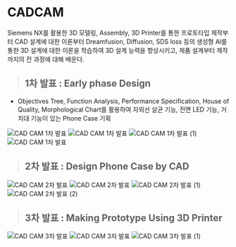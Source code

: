 # CADCAM
Siemens NX를 활용한 3D 모델링, Assembly, 3D Printer를 통한 프로토타입 제작부터 CAD 설계에 대한 이론부터 Dreamfusion, Diffusion, SDS loss 등의 생성형 AI를 통한 3D 설계에 대한 이론을 학습하여 3D 설계 능력을 향상시키고, 제품 설계부터 제작까지의 전 과정에 대해 배운다.

> ## **1차 발표 : Early phase Design**
- Objectives Tree, Function Analysis, Performance Specification, House of Quality, Morphological Chart를 활용하여 자외선 살균 기능, 전면 LED 기능, 거치대 기능이 있는 Phone Case 기획
  
![CAD CAM 1차 발표](https://github.com/user-attachments/assets/163ffa39-7c6b-4f83-9db9-8dfce19abf24)
![CAD CAM 1차 발표](https://github.com/user-attachments/assets/f753214a-2292-4574-9669-5e17f25eeab0)
![CAD CAM 1차 발표 (1)](https://github.com/user-attachments/assets/528db568-eaa4-43d5-ab73-d2a9dcce0d54)
![CAD CAM 1차 발표](https://github.com/user-attachments/assets/3ecd9aa2-4d26-4d2a-ac40-d3ea78ac47a4)

> ## **2차 발표 : Design Phone Case by CAD**
![CAD CAM 2차 발표](https://github.com/user-attachments/assets/244d1831-dcff-43a4-a86b-2379971d0c86)
![CAD CAM 2차 발표](https://github.com/user-attachments/assets/507e49f7-d172-42ad-8934-18832f679649)
![CAD CAM 2차 발표 (1)](https://github.com/user-attachments/assets/4b5c274f-4fa5-45d9-a230-c732a1dd6a2b)
![CAD CAM 2차 발표 (2)](https://github.com/user-attachments/assets/745379be-3b94-4fd1-887b-acfa82d7e8bb)

> ## **3차 발표 : Making Prototype Using 3D Printer**
![CAD CAM 3차 발표](https://github.com/user-attachments/assets/f4b4e275-3135-490f-b56e-82f0ac38ff1c)
![CAD CAM 3차 발표](https://github.com/user-attachments/assets/e8917d15-1f03-4ece-b6e0-dc23bec0d8e7)
![CAD CAM 3차 발표 (1)](https://github.com/user-attachments/assets/eb0a9bf7-647c-473b-954e-1ed602dd4bb3)
